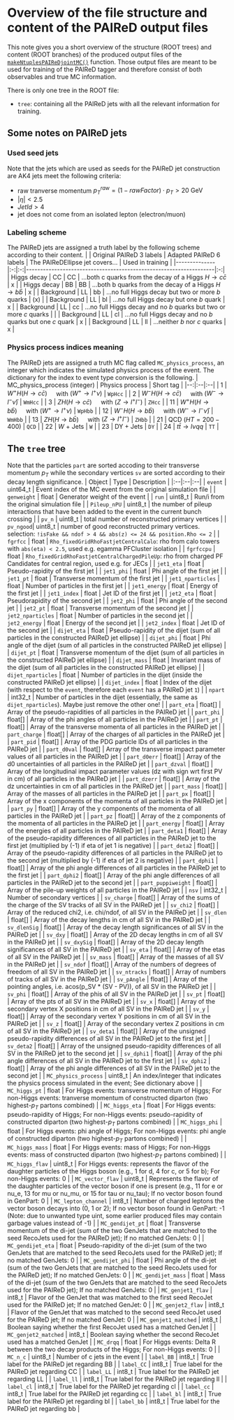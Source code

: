 # Overview of the file structure and content of the PAIReD output files
This note gives you a short overview of the structure (ROOT trees) and content (ROOT branches) of the produced output files of the [`makeNtuplesPAIReDjointMC()`](../src/makeNtuplesPAIReDjointMC.py) function. Those output files are meant to be used for training of the PAIReD tagger and therefore consist of both observables and true MC information.

There is only one tree in the ROOT file:
* `tree`: containing all the PAIReD jets with all the relevant information for training.

## Some notes on PAIReD jets

### Used seed jets
Note that the jets which are used as seeds for the PAIReD jet construction are AK4 jets meet the following criteria:
* raw tranverse momentum $p_T^{raw} = (1-rawFactor)\cdot p_T > 20~\text{GeV}$
* $|\eta| < 2.5$
* $JetId > 4$
* jet does not come from an isolated lepton (electron/muon)

### Labeling scheme
The PAIReD jets are assigned a truth label by the following scheme according to their content.
|              | Original  PAIReD 3 labels | Adapted PAIReD 6  labels | The PAIReDEllipse jet covers...                                   | Used in training |
|--------------|:-:|:-:|-------------------------------------------------------------------|:-:|
| Higgs decay | CC                        | CC                       | ...both c quarks from the decay of a Higgs $H\to c\bar{c}$       | x                |
| Higgs decay             | BB                        | BB                       | ...both b quarks from the decay of a Higgs $H\to b\bar{b}$       | x                |
| Background   | LL                        | bb                       | ...no full Higgs decay but two or more $b$ quarks                  | (x)              |
| Background             | LL                          | bl                       | ...no full Higgs decay but one $b$ quark                           | x                |
| Background             | LL                          | cc                       | ...no full Higgs decay and no $b$ quarks but two or more $c$ quarks |                  |
| Background             | LL                          | cl                       | ...no full Higgs decay and no $b$ quarks but one $c$ quark           | x                |
| Background             | LL                          | ll                       | ...neither $b$ nor $c$ quarks                                         | x                |

### Physics process indices meaning
The PAIReD jets are assigned a truth MC flag called `MC_physics_process`, an integer which indicates the simulated physics process of the event. The dictionary for the index to event type conversion is the following.
| MC_physics_process (integer) | Physics process | Short tag |
|--:|:--|:--|
| 1 | $W^+ H(H\to c\bar{c})\quad$    with  $(W^+\to l^+\nu)$ | `WpHcc` |
| 2 | $W^- H(H\to c\bar{c})\quad$    with  $(W^-\to l^-\bar{\nu})$ | `WmHcc` |
| 3 | $ZH(H\to c\bar{c})\quad$    with  $(Z\to l^+l^-)$ | `ZHcc` |
| 11 | $W^+ H(H\to b\bar{b})\quad$    with  $(W^+\to l^+\nu)$ | `WpHbb` |
| 12 | $W^- H(H\to b\bar{b})\quad$    with  $(W^-\to l^-\bar{\nu})$ | `WmHbb` |
| 13 | $ZH(H\to b\bar{b})\quad$    with  $(Z\to l^+l^-)$ | `ZHbb` |
| 21 | QCD ($HT=200-400$)  | `QCD` |
| 22 | $W$ + Jets  | `W` |
| 23 | DY + Jets  | `DY` |
| 24 | $t\bar{t}\to l\nu qq$  | `TT` |


## The `tree` tree
Note that the particles `part` are sorted accoding to their transverse momentum $p_T$ while the secondary vertices `sv` are sorted according to their decay length significance.
| Object | Type | Description |
|:--|:--|:--|
| `event` | uint64_t | Event index of the MC event from the original simulation file |
| `genweight` | float | Generator weight of the event |
| `run` | uint8_t | Run/i from the original simulation file |
| `Pileup_nPU` | uint8_t | the number of pileup interactions that have been added to the event in the current bunch crossing |
| `pv_n` | uint8_t | total number of reconstructed primary vertices |
| `pv_ngood`| uint8_t | number of good reconstructed primary vertices. selection: `!isFake && ndof > 4 && abs(z) <= 24 && position.Rho <= 2` |
| `fgrfcc` | float | `Rho_fixedGridRhoFastjetCentralCalo`: rho from calo towers with `abs(eta) < 2.5`, used e.g. egamma PFCluster isolation |
| `fgrfccpu` | float | `Rho_fixedGridRhoFastjetCentralChargedPileUp`: rho from charged PF Candidates for central region, used e.g. for JECs |
| `jet1_eta` | float | Pseudo-rapidity of the first jet |
| `jet1_phi` | float | Phi angle of the first jet |
| `jet1_pt` | float | Transverse momentum of the first jet |
| `jet1_nparticles` | float | Number of particles in the first jet |
| `jet1_energy` | float | Energy of the first jet |
| `jet1_index` | float | Jet ID of the first jet |
| `jet2_eta` | float | Pseudorapidity of the second jet |
| `jet2_phi` | float | Phi angle of the second jet |
| `jet2_pt` | float | Transverse momentum of the second jet |
| `jet2_nparticles` | float | Number of particles in the second jet |
| `jet2_energy` | float | Energy of the second jet |
| `jet2_index` | float | Jet ID of the second jet |
| `dijet_eta` | float | Pseudo-rapidity of the dijet (sum of all particles in the constructed PAIReD jet ellipse) |
| `dijet_phi` | float | Phi angle of the dijet (sum of all particles in the constructed PAIReD jet ellipse) |
| `dijet_pt` | float | Transverse momentum of the dijet (sum of all particles in the constructed PAIReD jet ellipse) |
| `dijet_mass` | float | Invariant mass of the dijet (sum of all particles in the constructed PAIReD jet ellipse) |
| `dijet_nparticles` | float | Number of particles in the dijet (inside the constructed PAIReD jet ellipse) |
| `dijet_index` | float | Index of the dijet (with respect to the `event`, therefore each `event` has a PAIReD jet `1`) |
| `npart` | int32_t | Number of particles in the dijet (essentially, the same as `dijet_nparticles`). Maybe just remove the other one! |
| `part_eta` | float[] | Array of the pseudo-rapidities of all particles in the PAIReD jet |
| `part_phi` | float[] | Array of the phi angles of all particles in the PAIReD jet |
| `part_pt` | float[] | Array of the transverse momenta of all particles in the PAIReD jet |
| `part_charge` | float[] | Array of the charges of all particles in the PAIReD jet |
| `part_pid` | float[] | Array of the PDG particle IDs of all particles in the PAIReD jet |
| `part_d0val` | float[] | Array of the transverse impact parameter values of all particles in the PAIReD jet |
| `part_d0err` | float[] | Array of the d0 uncertainties of all particles in the PAIReD jet |
| `part_dzval` | float[] | Array of the longitudinal impact parameter values (dz with sign wrt first PV in cm) of all particles in the PAIReD jet |
| `part_dzerr` | float[] | Array of the dz uncertainties in cm of all particles in the PAIReD jet |
| `part_mass` | float[] | Array of the masses of all particles in the PAIReD jet |
| `part_px` | float[] | Array of the x components of the momenta of all particles in the PAIReD jet |
| `part_py` | float[] | Array of the y components of the momenta of all particles in the PAIReD jet |
| `part_pz` | float[] | Array of the z components of the momenta of all particles in the PAIReD jet |
| `part_energy` | float[] | Array of the energies of all particles in the PAIReD jet |
| `part_deta1` | float[] | Array of the pseudo-rapidity differences of all particles in the PAIReD jet to the first jet (multiplied by (-1) if eta of jet 1 is negative) |
| `part_deta2` | float[] | Array of the pseudo-rapidity differences of all particles in the PAIReD jet to the second jet (multiplied by (-1) if eta of jet 2 is negative) |
| `part_dphi1` | float[] | Array of the phi angle differences of all particles in the PAIReD jet to the first jet |
| `part_dphi2` | float[] | Array of the phi angle differences of all particles in the PAIReD jet to the second jet |
| `part_puppiweight` | float[] | Array of the pile-up weights of all particles in the PAIReD jet |
| `nsv` | int32_t | Number of secondary vertices |
| `sv_charge` | float[] | Array of the sums of the charge of the SV tracks of all SV in the PAIReD jet |
| `sv_chi2` | float[] | Array of the reduced chi2, i.e. chi/ndof, of all SV in the PAIReD jet |
| `sv_dlen` | float[] | Array of the decay lengths in cm of all SV in the PAIReD jet |
| `sv_dlenSig` | float[] | Array of the decay length significances of all SV in the PAIReD jet |
| `sv_dxy` | float[] | Array of the 2D decay lengths in cm of all SV in the PAIReD jet |
| `sv_dxySig` | float[] | Array of the 2D decay length significances of all SV in the PAIReD jet |
| `sv_eta` | float[] | Array of the etas of all SV in the PAIReD jet |
| `sv_mass` | float[] | Array of the masses of all SV in the PAIReD jet |
| `sv_ndof` | float[] | Array of the numbers of degrees of freedom of all SV in the PAIReD jet |
| `sv_ntracks` | float[] | Array of numbers of tracks of all SV in the PAIReD jet |
| `sv_pAngle` | float[] | Array of the pointing angles, i.e. acos(p_SV * (SV - PV)), of all SV in the PAIReD jet |
| `sv_phi` | float[] | Array of the phis of all SV in the PAIReD jet |
| `sv_pt` | float[] | Array of the pts of all SV in the PAIReD jet |
| `sv_x` | float[] | Array of the secondary vertex X positions in cm of all SV in the PAIReD jet |
| `sv_y` | float[] | Array of the secondary vertex Y positions in cm of all SV in the PAIReD jet |
| `sv_z` | float[] | Array of the secondary vertex Z positions in cm of all SV in the PAIReD jet |
| `sv_deta1` | float[] | Array of the unsigned pseudo-rapidity differences of all SV in the PAIReD jet to the first jet |
| `sv_deta2` | float[] | Array of the unsigned pseudo-rapidity differences of all SV in the PAIReD jet to the second jet |
| `sv_dphi1` | float[] | Array of the phi angle differences of all SV in the PAIReD jet to the first jet |
| `sv_dphi2` | float[] | Array of the phi angle differences of all SV in the PAIReD jet to the second jet |
| `MC_physics_process` | uint8_t | An index/integer that indicates the physics process simulated in the event; See dictionary above |
| `MC_higgs_pt` | float | For Higgs events: transverse momentum of Higgs; For non-Higgs events: tranverse momentum of constructed diparton (two highest-$p_T$ partons combined) |
| `MC_higgs_eta` | float | For Higgs events: pseudo-rapidity of Higgs; For non-Higgs events: pseudo-rapidity of constructed diparton (two highest-$p_T$ partons combined) |
| `MC_higgs_phi` | float | For Higgs events: phi angle of Higgs; For non-Higgs events: phi angle of constructed diparton (two highest-$p_T$ partons combined) |
| `MC_higgs_mass` | float | For Higgs events: mass of Higgs; For non-Higgs events: mass of constructed diparton (two highest-$p_T$ partons combined) |
| `MC_higgs_flav` | uint8_t | For Higgs events: represents the flavor of the daughter particles of the Higgs boson (e.g., 1 for d, 4 for c, or 5 for b); For non-Higgs events: 0 |
| `MC_vector_flav` | uint8_t | Represents the flavor of the daughter particles of the vector boson if one is present (e.g., 11 for e or nu_e, 13 for mu or nu_mu, or 15 for tau or nu_tau); If no vector boson found in GenPart: 0 |
| `MC_lepton_channel` | int8_t | Number of charged leptons the vector boson decays into (0, 1 or 2); If no vector boson found in GenPart: -1 (Note: due to unwanted type uint, some earlier produced files may contain garbage values instead of -1) |
| `MC_gendijet_pt` | float | Transverse momentum of the di-jet (sum of the two GenJets that are matched to the seed RecoJets used for the PAIReD jet); If no matched GenJets: 0 |
| `MC_gendijet_eta` | float | Pseudo-rapidity of the di-jet (sum of the two GenJets that are matched to the seed RecoJets used for the PAIReD jet); If no matched GenJets: 0 |
| `MC_gendijet_phi` | float | Phi angle of the di-jet (sum of the two GenJets that are matched to the seed RecoJets used for the PAIReD jet); If no matched GenJets: 0 |
| `MC_gendijet_mass` | float | Mass of the di-jet (sum of the two GenJets that are matched to the seed RecoJets used for the PAIReD jet); If no matched GenJets: 0 |
| `MC_genjet1_flav` | int8_t | Flavor of the GenJet that was matched to the first seed RecoJet used for the PAIReD jet; If no matched GenJet: 0 |
| `MC_genjet2_flav` | int8_t | Flavor of the GenJet that was matched to the second seed RecoJet used for the PAIReD jet; If no matched GenJet: 0 |
| `MC_genjet1_matched` | int8_t | Boolean saying whether the first RecoJet used has a matched GenJet |
| `MC_genjet2_matched` | int8_t | Boolean saying whether the second RecoJet used has a matched GenJet |
| `MC_drqq` | float | For Higgs events: Delta R between the two decay products of the Higgs; For non-Higgs events: 0 |
| `MC_n_c` | uint8_t | Number of c jets in the event |
| `label_BB` | int8_t | True label for the PAIReD jet regarding BB |
| `label_CC` | int8_t | True label for the PAIReD jet regarding CC |
| `label_LL` | int8_t | True label for the PAIReD jet regarding LL |
| `label_ll` | int8_t | True label for the PAIReD jet regarding ll |
| `label_cl` | int8_t | True label for the PAIReD jet regarding cl |
| `label_cc` | int8_t | True label for the PAIReD jet regarding cc |
| `label_bl` | int8_t | True label for the PAIReD jet regarding bl |
| `label_bb` | int8_t | True label for the PAIReD jet regarding bb |
